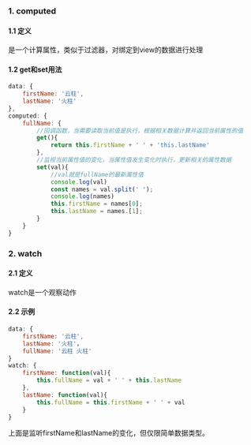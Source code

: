 ### 1. computed

#### 1.1 定义

是一个计算属性，类似于过滤器，对绑定到view的数据进行处理

#### 1.2 get和set用法

```js
data: {
    firstName: '云柱',
    lastName: '火柱'
},
computed: {
    fullName: {
        //回调函数，当需要读取当前值是执行，根据相关数据计算并返回当前属性的值
        get(){
            return this.firstName + ' ' + 'this.lastName'
        },
        //监视当前属性值的变化，当属性值发生变化时执行，更新相关的属性数据
        set(val){
            //val就是fullName的最新属性值
            console.log(val)
            const names = val.split(' ');
            console.log(names)
            this.firstName = names[0];
            this.lastName = names.[1];
        }
    }
}
```

### 2. watch

#### 2.1 定义

watch是一个观察动作

#### 2.2 示例

```js
data: {
    firstName: '云柱',
    lastName: '火柱'，
    fullName: '云柱 火柱'
}
watch: {
    firstName: function(val){
        this.fullName = val + ' ' + this.lastName
    },
    lastName: function(val){
    	this.fullName = this.firstName + ' ' + val   
    }
}
```

上面是监听firstName和lastName的变化，但仅限简单数据类型。
